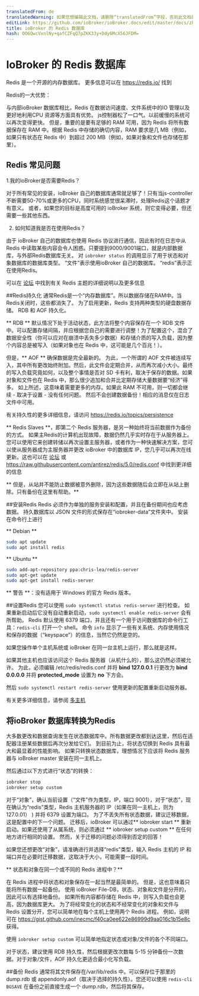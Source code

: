 ```yaml
---
translatedFrom: de
translatedWarning: 如果您想编辑此文档，请删除“translatedFrom”字段，否则此文档将再次自动翻译
editLink: https://github.com/ioBroker/ioBroker.docs/edit/master/docs/zh-cn/config/redis.md
title: ioBroker 的 Redis 数据库
hash: OO6QwcVxnlNy+qafCZFqQ7pZKK33y+Ddy6McX56JFDM=
---
```

# IoBroker 的 Redis 数据库
Redis 是一个开源的内存数据库。
更多信息可以在 https://redis.io/ 找到

Redis的一大优势：

与内部ioBroker 数据库相比，Redis 在数据访问速度、文件系统中的IO 管理以及更好地利用CPU 资源等方面具有优势。
js控制器松了一口气。以前缓慢的系统可以再次变得更快。
但是，重要的是要有足够的 RAM 可用，因为 Redis 将所有数据保存在 RAM 中。根据 Redis 中存储的确切内容，RAM 要求是几 MB（例如，如果只有状态在 Redis 中）到超过 200 MB（例如，如果对象和文件也存储在那里）。

## Redis 常见问题
1.我的ioBroker是否需要Redis？

对于所有常见的安装，ioBroker 自己的数据库通常就足够了！只有当js-controller不断需要50-70%或更多的CPU，同时系统感觉很呆滞时，处理Redis这个话题才有意义。
或者，如果您的目标是高度可用的 ioBroker 系统，则它变得必要，但还需要一些其他东西。

2. 如何知道我是否在使用Redis？

由于 ioBroker 自己的数据库也使用 Redis 协议进行通信，因此有时在日志中从 Redis 中读取某些内容会令人困惑。只要提到9000/9001端口，就是内部数据库，与外部Redis数据库无关。
对 `iobroker status` 的调用显示了用于状态和对象数据库的数据库类型。
“文件”表示使用ioBroker 自己的数据库。 “redis”表示正在使用Redis。

可以在 [论坛](https://forum.iobroker.net/topic/26327/redis-in-iobroker-%C3%BCberblick) 中找到有关 Redis 主题的详细说明以及更多信息

##Redis持久化
通常Redis是一个“内存数据库”。所以数据存储在RAM中。当Redis关闭时，这些都消失了。
为了启用更新，Redis 支持两种类型的硬盘数据存储。
RDB 和 AOF 持久化。

** RDB ** 默认情况下处于活动状态，此方法将整个内容保存在一个 RDB 文件中。可以配置存储间隔，并应根据您自己的需要进行调整！为了配置这个，混合了数据安全性（你可以应对在崩溃中丢失多少数据）和存储介质的写入负载，因为整个内容总是被写入（如果对象也在 Redis 中，这可能是几个百兆！）。

但是，** AOF ** 确保数据是完全最新的。
为此，一个所谓的 AOF 文件被连续写入，其中所有更改始终附加。然后，此文件会定期合并，从而再次减小大小。最终的写入负载究竟如何，以及整个事情是否对 SD 卡有利，取决于保存的数据。如果对象和文件也在 Redis 中，那么很少追加和合并比定期存储大量数据要“经济”得多。
如上所述，这意味着需要更多的内存。如果此 RAM 不可用，则一切都会继续 - 取决于设置 - 没有任何问题。
然后不会创建数据备份！相应的消息仅在日志文件中可用。

有关持久性的更多详细信息，请访问 https://redis.io/topics/persistence

** Redis Slaves **，即第二个 Redis 服务器，是另一种始终将当前数据作为备份的方式。
如果主Redis的计算机出现故障，数据仍然几乎实时存在于从服务器上。
您可以使用它来创建转储以再次设置主服务器，或者作为一种快速解决方案，您可以使从服务器成为主服务器并更改 ioBroker 中的数据库 IP，您几乎可以再次在线更新。这也可以在 [论坛](https://forum.iobroker.net/topic/26327/redis-in-iobroker-%C3%BCberblick) 或 https://raw.githubusercontent.com/antirez/redis/5.0/redis.conf 中找到更详细的信息

** 但是，从站并不能防止数据被意外删除，因为这些数据随后会立即在从站上删除。只有备份在这里有帮助。**

##安装Redis
Redis 必须作为单独的服务安装和配置，并且在备份期间也应考虑数据。
持久数据库以 JSON 文件的形式保存在“iobroker-data”文件夹中。
安装在命令行上进行

** Debian **

```sh
sudo apt update
sudo apt install redis
```

** Ubuntu **

```sh
sudo add-apt-repository ppa:chris-lea/redis-server
sudo apt-get update
sudo apt-get install redis-server
```

** 警告 **：没有适用于 Windows 的官方 Redis 版本。

##设置Redis
您可以使用 `sudo systemctl status redis-server` 进行检查。
如果重新启动后它没有自动重新启动，`sudo systemctl enable redis-server` 会有所帮助。
Redis 默认使用 6379 端口，并且还有一个用于访问数据库的命令行工具：`redis-cli` 打开一个 shell。
命令 `info` 显示了一些有关系统、内存使用情况和保存的数据（“keyspace”）的信息，当然它仍然是空的。

如果您操作单个主机系统或 ioBroker 在同一台主机上运行，那么就是这样。

如果其他主机也应该访问这个 Redis 服务器（从机什么的），那么这仍然必须被允许。
为此，必须编辑 /etc/redis/redis.conf 并将 **bind 127.0.0.1** 行更改为 **bind 0.0.0.0** 并将 **protected_mode** 设置为 **no** 下方会。

然后 `sudo systemctl restart redis-server` 使用更新的配置重新启动服务器。

有关更多详细信息，请参阅 [多主机](https://www.iobroker.net/#de/documentation/config/multihost.md)

## 将ioBroker 数据库转换为Redis
大多数更改和数据查询发生在状态数据库中。所有数据更改都到达这里，然后在适配器注册某些数据后再次分发给它们。
到目前为止，将状态切换到 Redis 具有最大和最显着的性能影响。
如果只转换状态数据库，理想情况下应该将 Redis 服务器与 ioBroker master 安装在同一主机上。

然后通过以下方式进行“状态”的转换：

```sh
iobroker stop
iobroker setup custom
```

对于“对象”，确认当前设置（“文件”作为类型，IP，端口 9001），对于“状态”，现在确认为“redis”类型，Redis 主机服务器的 IP（如果在同一主机上，则为 127.0.01） ) 并将 6379 设置为端口。
为了不丢失所有状态数据，建议迁移数据，这是配置中的下一个问题。
迁移后，ioBroker 可以通过** iobroker start ** 重新启动。如果还使用了从属系统，则必须通过 ** iobroker setup custom ** 在任何地方进行相同的设置。
然而，关于迁移的问题必须得到否定的回答！

如果您还想更改“对象”，请准确进行并选择“redis”类型，输入 Redis 主机的 IP 和端口并在必要时迁移数据，这取决于大小，可能需要一段时间。

** 状态和对象在同一个或不同的 Redis 进程中？**

在 Redis 进程中将状态和对象保存在一起当然是最简单的。
但是，这也意味着只能将所有数据一起备份。
使用 ioBroker File-DB，状态、对象和文件是分开的，因此可以有选择地备份。
如果所有内容都存储在 Redis 中，则写入负载也会更高，因为数据库更大。
为了将经常变化的状态和不经常变化的对象和文件与 Redis 设置分开，您可以简单地在每个主机上使用两个 Redis 进程。
例如，说明可在 https://gist.github.com/inecmc/f40ca0ee622e86999d9aa016c1b15e8c 获得。

使用 `iobroker setup custom` 可以简单地指定状态或对象/文件的各个不同端口。

对于状态，建议使用 RDB 持久性，然后根据更改次数每 5-15 分钟备份一次数据。对于对象/文件，AOF 持久化更适合最小化写负载。

##备份
Redis 通常将其文件保存在/var/lib/redis 中。可以保存位于那里的 dump.rdb 或 appendonly.aof（取决于选择的持久性）。您还可以使用 `redis-cli BGSAVE` 在备份之前直接生成一个 dump.rdb，然后将其保存。